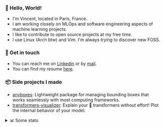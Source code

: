 ### 👋 Hello, World!

- I'm Vincent, located in Paris, France.
- I am working closely on MLOps and software engineering aspects of machine learning projects.
- I like to contribute to open source projects at my free time.
- I use Linux (Arch btw) and Vim. I'm always trying to discover new FOSS.

### 🔗 Get in touch

- You can reach me on [Linkedin](https://www.linkedin.com/in/vincent-duchauffour-3a9641155/) or by [mail](mailto:vincent.duchauffour@proton.me).
- You can find my resume [here](https://raw.githubusercontent.com/VDuchauffour/resume/main/resume.pdf).

### 📦 Side projects I made

- [anyboxes](https://github.com/VDuchauffour/anyboxes): Lightweight package for managing bounding boxes that works seamlessly with most computing frameworks.
- [transformers-visualizer](https://github.com/VDuchauffour/transformers-visualizer): Explain your 🤗 transformers without effort! Plot the internal behavior of your model. 

<details><summary>📊 Some stats</summary>  
  
<p align="center">
  <img alt="VDuchauffour's github stats" src="https://github-readme-stats.vercel.app/api?username=VDuchauffour&include_all_commits=true&show_icons=true&theme=react"/>
  <br />
  <img alt="VDuchauffour's streak stats" src="https://streak-stats.demolab.com?user=VDuchauffour&theme=react"/>
  <br />
  <img alt="VDuchauffour's language stats" src="https://github-readme-stats.vercel.app/api/top-langs/?username=VDuchauffour&count_private=true&include_all_commits=true&show_icons=true&layout=compact&theme=react"/>
  <!--   <br />
  <img alt="VDuchauffour's Wakatime stats" src="https://github-readme-stats.vercel.app/api/wakatime?username=VDuchauffour&theme=react"/> -->
</p>

#### 🧭 Wakatime stats
<!--START_SECTION:waka-->
![Code Time](http://img.shields.io/badge/Code%20Time-1%2C690%20hrs%2014%20mins-blue)

![Lines of code](https://img.shields.io/badge/From%20Hello%20World%20I%27ve%20Written-2.1%20million%20lines%20of%20code-blue)

**🐱 My GitHub Data** 

> 📦 971.4 kB Used in GitHub's Storage 
 > 
> 🏆 384 Contributions in the Year 2024
 > 
> 🚫 Not Opted to Hire
 > 
> 📜 9 Public Repositories 
 > 
> 🔑 2 Private Repositories 
 > 
**I'm an Early 🐤** 

```text
🌞 Morning                280 commits         ██░░░░░░░░░░░░░░░░░░░░░░░   07.45 % 
🌆 Daytime                1828 commits        ████████████░░░░░░░░░░░░░   48.63 % 
🌃 Evening                1293 commits        █████████░░░░░░░░░░░░░░░░   34.40 % 
🌙 Night                  358 commits         ██░░░░░░░░░░░░░░░░░░░░░░░   09.52 % 
```
📅 **I'm Most Productive on Monday** 

```text
Monday                   806 commits         █████░░░░░░░░░░░░░░░░░░░░   21.44 % 
Tuesday                  547 commits         ████░░░░░░░░░░░░░░░░░░░░░   14.55 % 
Wednesday                588 commits         ████░░░░░░░░░░░░░░░░░░░░░   15.64 % 
Thursday                 678 commits         █████░░░░░░░░░░░░░░░░░░░░   18.04 % 
Friday                   567 commits         ████░░░░░░░░░░░░░░░░░░░░░   15.08 % 
Saturday                 324 commits         ██░░░░░░░░░░░░░░░░░░░░░░░   08.62 % 
Sunday                   249 commits         ██░░░░░░░░░░░░░░░░░░░░░░░   06.62 % 
```


📊 **This Week I Spent My Time On** 

```text
💬 Programming Languages: 
Python                   19 hrs 39 mins      ████████████████░░░░░░░░░   65.87 % 
conf                     2 hrs 39 mins       ██░░░░░░░░░░░░░░░░░░░░░░░   08.92 % 
TOML                     2 hrs 6 mins        ██░░░░░░░░░░░░░░░░░░░░░░░   07.06 % 
JSON                     1 hr 33 mins        █░░░░░░░░░░░░░░░░░░░░░░░░   05.21 % 
Other                    1 hr 29 mins        █░░░░░░░░░░░░░░░░░░░░░░░░   05.02 % 
```


 Last Updated on 24/04/2024 00:40:29 UTC
<!--END_SECTION:waka-->
</details>
